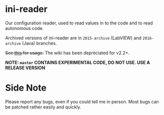 # ini-reader

Our configuration reader, used to read values in to the code and to read autonomous code.

Archived versions of ini-reader are in `2015-archive` (LabVIEW) and `2016-archive` (Java) branches.

~~See [this](https://github.com/first-team-1699/ini-reader/wiki) for usage.~~ The wiki has been depreciated for v2.2+.

**NOTE: `master` CONTAINS EXPERIMENTAL CODE, DO NOT USE. USE A RELEASE VERSION**

# Side Note

Please report any bugs, even if you could tell me in person. Most bugs can be patched rather easily and quickly.

